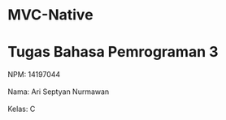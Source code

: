 # MVC-Native

# Tugas Bahasa Pemrograman 3

NPM: 14197044
<br></br>
Nama: Ari Septyan Nurmawan
<br></br>
Kelas: C
